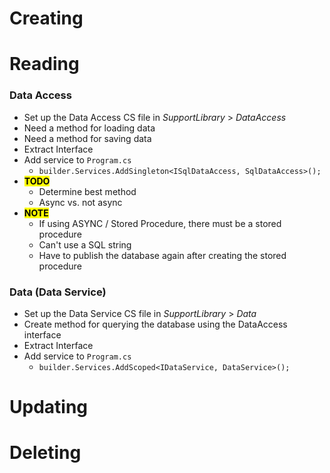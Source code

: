 
# Creating

# Reading

### Data Access

- Set up the Data Access CS file in *SupportLibrary* > *DataAccess*
- Need a method for loading data
- Need a method for saving data
- Extract Interface
- Add service to `Program.cs`
  - `builder.Services.AddSingleton<ISqlDataAccess, SqlDataAccess>();`
- <mark>**TODO**</mark>
  - Determine best method
  - Async vs. not async
- <mark>**NOTE**</mark>
  - If using ASYNC / Stored Procedure, there must be a stored procedure
  - Can't use a SQL string
  - Have to publish the database again after creating the stored procedure

### Data (Data Service)

- Set up the Data Service CS file in *SupportLibrary* > *Data*
- Create method for querying the database using the DataAccess interface
- Extract Interface
- Add service to `Program.cs`
  - `builder.Services.AddScoped<IDataService, DataService>();`

# Updating

# Deleting